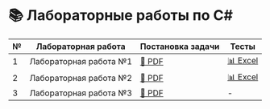 # 📚 Лабораторные работы по C#

| № | Лабораторная работа       | Постановка задачи | Тесты         |
|---|---------------------------|-----------------|---------------|
| 1 | Лабораторная работа №1    | [📄 PDF](https://github.com/Artivaa/C-Sharp-Labs/blob/master/docs/%D0%9F%D0%BE%D1%81%D1%82%D0%B0%D0%BD%D0%BE%D0%B2%D0%BA%D0%B0%20%D0%B7%D0%B0%D0%B4%D0%B0%D1%87%D0%B8%20%E2%84%961.pdf) | [📊 Excel](https://github.com/Artivaa/C-Sharp-Labs/raw/refs/heads/master/docs/%D0%A2%D0%B5%D1%81%D1%82%D1%8B%20%E2%84%961.xlsx) |
| 2 | Лабораторная работа №2    | [📄 PDF](https://github.com/Artivaa/C-Sharp-Labs/blob/master/docs/%D0%9F%D0%BE%D1%81%D1%82%D0%B0%D0%BD%D0%BE%D0%B2%D0%BA%D0%B0%20%D0%B7%D0%B0%D0%B4%D0%B0%D1%87%D0%B8%20%E2%84%962.pdf) | [📊 Excel](https://github.com/Artivaa/C-Sharp-Labs/raw/refs/heads/master/docs/%D0%A2%D0%B5%D1%81%D1%82%D1%8B%20%E2%84%962.xlsx) |
| 3 | Лабораторная работа №3    | [📄 PDF](https://github.com/Artivaa/C-Sharp-Labs/blob/master/docs/%D0%9F%D0%BE%D1%81%D1%82%D0%B0%D0%BD%D0%BE%D0%B2%D0%BA%D0%B0%20%D0%B7%D0%B0%D0%B4%D0%B0%D1%87%D0%B8%20%E2%84%963.pdf) | - |
